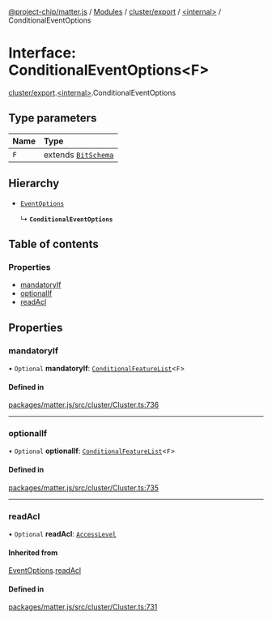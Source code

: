 [@project-chip/matter.js](../README.md) / [Modules](../modules.md) / [cluster/export](../modules/cluster_export.md) / [\<internal\>](../modules/cluster_export._internal_.md) / ConditionalEventOptions

# Interface: ConditionalEventOptions\<F\>

[cluster/export](../modules/cluster_export.md).[\<internal\>](../modules/cluster_export._internal_.md).ConditionalEventOptions

## Type parameters

| Name | Type |
| :------ | :------ |
| `F` | extends [`BitSchema`](../modules/schema_export.md#bitschema) |

## Hierarchy

- [`EventOptions`](cluster_export._internal_.EventOptions.md)

  ↳ **`ConditionalEventOptions`**

## Table of contents

### Properties

- [mandatoryIf](cluster_export._internal_.ConditionalEventOptions.md#mandatoryif)
- [optionalIf](cluster_export._internal_.ConditionalEventOptions.md#optionalif)
- [readAcl](cluster_export._internal_.ConditionalEventOptions.md#readacl)

## Properties

### mandatoryIf

• `Optional` **mandatoryIf**: [`ConditionalFeatureList`](../modules/cluster_export.md#conditionalfeaturelist)\<`F`\>

#### Defined in

[packages/matter.js/src/cluster/Cluster.ts:736](https://github.com/project-chip/matter.js/blob/558e12c94a201592c28c7bc0743705360b3e5ca6/packages/matter.js/src/cluster/Cluster.ts#L736)

___

### optionalIf

• `Optional` **optionalIf**: [`ConditionalFeatureList`](../modules/cluster_export.md#conditionalfeaturelist)\<`F`\>

#### Defined in

[packages/matter.js/src/cluster/Cluster.ts:735](https://github.com/project-chip/matter.js/blob/558e12c94a201592c28c7bc0743705360b3e5ca6/packages/matter.js/src/cluster/Cluster.ts#L735)

___

### readAcl

• `Optional` **readAcl**: [`AccessLevel`](../enums/cluster_export.AccessLevel.md)

#### Inherited from

[EventOptions](cluster_export._internal_.EventOptions.md).[readAcl](cluster_export._internal_.EventOptions.md#readacl)

#### Defined in

[packages/matter.js/src/cluster/Cluster.ts:731](https://github.com/project-chip/matter.js/blob/558e12c94a201592c28c7bc0743705360b3e5ca6/packages/matter.js/src/cluster/Cluster.ts#L731)
